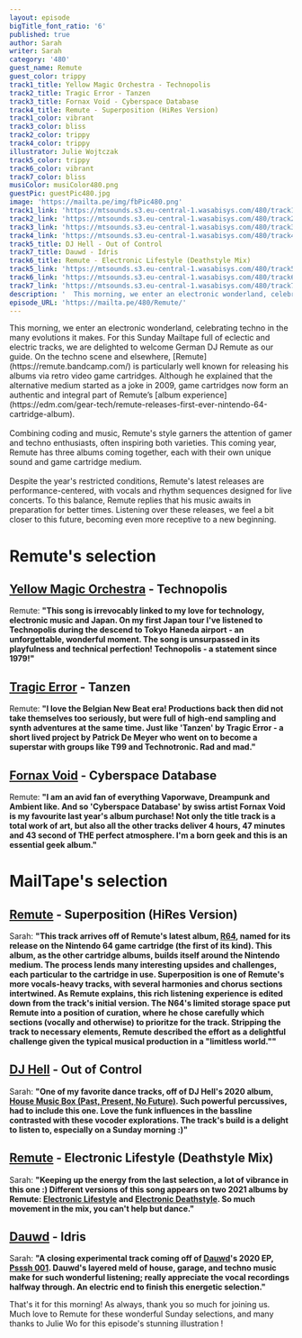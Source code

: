```yaml
---
layout: episode
bigTitle_font_ratio: '6'
published: true
author: Sarah
writer: Sarah
category: '480'
guest_name: Remute
guest_color: trippy
track1_title: Yellow Magic Orchestra - Technopolis
track2_title: Tragic Error - Tanzen
track3_title: Fornax Void - Cyberspace Database
track4_title: Remute - Superposition (HiRes Version)
track1_color: vibrant
track3_color: bliss
track2_color: trippy
track4_color: trippy
illustrator: Julie Wojtczak
track5_color: trippy
track6_color: vibrant
track7_color: bliss
musiColor: musiColor480.png
guestPic: guestPic480.jpg
image: 'https://mailta.pe/img/fbPic480.png'
track1_link: 'https://mtsounds.s3.eu-central-1.wasabisys.com/480/track1.mp3'
track2_link: 'https://mtsounds.s3.eu-central-1.wasabisys.com/480/track2.mp3'
track3_link: 'https://mtsounds.s3.eu-central-1.wasabisys.com/480/track3.mp3'
track4_link: 'https://mtsounds.s3.eu-central-1.wasabisys.com/480/track4.mp3'
track5_title: DJ Hell - Out of Control
track7_title: Dauwd - Idris
track6_title: Remute - Electronic Lifestyle (Deathstyle Mix)
track5_link: 'https://mtsounds.s3.eu-central-1.wasabisys.com/480/track5.mp3'
track6_link: 'https://mtsounds.s3.eu-central-1.wasabisys.com/480/track6.mp3'
track7_link: 'https://mtsounds.s3.eu-central-1.wasabisys.com/480/track7.mp3'
description: '  This morning, we enter an electronic wonderland, celebrating techno in the many evolutions it makes. For this Sunday Mailtape full of eclectic and electric tracks, we are delighted to welcome German DJ Remute as our guide. On the techno scene and elsewhere, Remute is particularly well known for releasing his albums via retro video game cartridges. Although he explained that the alternative medium started as a joke in 2009, game cartridges now form an authentic and integral part of Remute’s album experience.'
episode_URL: 'https://mailta.pe/480/Remute/'
---
```

<p id="introduction"> This morning, we enter an electronic wonderland, celebrating techno in the many evolutions it makes. For this Sunday Mailtape full of eclectic and electric tracks, we are delighted to welcome German DJ Remute as our guide. On the techno scene and elsewhere, [Remute](https://remute.bandcamp.com/) is particularly well known for releasing his albums via retro video game cartridges. Although he explained that the alternative medium started as a joke in 2009, game cartridges now form an authentic and integral part of Remute’s [album experience](https://edm.com/gear-tech/remute-releases-first-ever-nintendo-64-cartridge-album). 
<br><br>
Combining coding and music, Remute's style garners the attention of gamer and techno enthusiasts, often inspiring both varieties. This coming year, Remute has three albums coming together, each with their own unique sound and game cartridge medium.
<br><br>
Despite the year's restricted conditions, Remute's latest releases are performance-centered, with vocals and rhythm sequences designed for live concerts. To this balance, Remute replies that his music awaits in preparation for better times. Listening over these releases, we feel a bit closer to this future, becoming even more receptive to a new beginning. 
</p>

# Remute's selection

## [Yellow Magic Orchestra](https://www.discogs.com/artist/22061-Yellow-Magic-Orchestra) - Technopolis
Remute: **"**This song is irrevocably linked to my love for technology, electronic music and Japan.
On my first Japan tour I've listened to Technopolis during the descend to Tokyo Haneda airport - an unforgettable, wonderful moment.
The song is unsurpassed in its playfulness and technical perfection!
Technopolis - a statement since 1979!**"**

## [Tragic Error](https://www.discogs.com/artist/7542-Tragic-Error) - Tanzen
Remute: **"**I love the Belgian New Beat era!
Productions back then did not take themselves too seriously, but were full of high-end sampling and synth adventures at the same time.
Just like 'Tanzen' by Tragic Error - a short lived project by Patrick De Meyer who went on to become a superstar with groups like T99 and Technotronic.
Rad and mad.**"**

## [Fornax Void](https://fornaxvoid.bandcamp.com/album/cyberspace-database) - Cyberspace Database
Remute: **"**I am an avid fan of everything Vaporwave, Dreampunk and Ambient like.
And so 'Cyberspace Database' by swiss artist Fornax Void is my favourite last year's album purchase!
Not only the title track is a total work of art, but also all the other tracks deliver 4 hours, 47 minutes and 43 second of THE perfect atmosphere.
I'm a born geek and this is an essential geek album.**"**

# MailTape's selection

## [Remute](https://remute.bandcamp.com/album/r64) - Superposition (HiRes Version)
Sarah: **"**This track arrives off of Remute's latest album, [R64](https://remute.bandcamp.com/album/r64), named for its release on the Nintendo 64 game cartridge (the first of its kind). This album, as the other cartridge albums, builds itself around the Nintendo medium. The process lends many interesting upsides and challenges, each particular to the cartridge in use. Superposition is one of Remute's more vocals-heavy tracks, with several harmonies and chorus sections intertwined. As Remute explains, this rich listening experience is edited down from the track's initial version. The N64's limited storage space put Remute into a position of curation, where he chose carefully which sections (vocally and otherwise) to prioritze for the track. Stripping the track to necessary elements, Remute described the effort as a delightful challenge given the typical musical production in a "limitless world."**"**

## [DJ Hell](https://www.instagram.com/djhellofficial/?hl=en) - Out of Control
Sarah: **"**One of my favorite dance tracks, off of DJ Hell's 2020 album, [House Music Box (Past, Present, No Future)](https://thedjhellexperience.bandcamp.com/album/house-music-box-past-present-no-future). Such powerful percussives, had to include this one. Love the funk influences in the bassline contrasted with these vocoder explorations. The track's build is a delight to listen to, especially on a Sunday morning :)**"**

## [Remute](https://remute.bandcamp.com/) - Electronic Lifestyle (Deathstyle Mix) 
Sarah: **"**Keeping up the energy from the last selection, a lot of vibrance in this one :) Different versions of this song appears on two 2021 albums by Remute: [Electronic Lifestyle](https://remute.bandcamp.com/album/electronic-lifestyle) and [Electronic Deathstyle](https://remute.bandcamp.com/album/electronic-deathstyle). So much movement in the mix, you can't help but dance.**"**

## [Dauwd](https://psssh.bandcamp.com/) - Idris
Sarah: **"**A closing experimental track coming off of [Dauwd](https://psssh.bandcamp.com/)'s 2020 EP, [Psssh 001](https://psssh.bandcamp.com/album/psssh-001). Dauwd's layered meld of house, garage, and techno music make for such wonderful listening; really appreciate the vocal recordings halfway through. An electric end to finish this energetic selection.**"**

<p id="outroduction">That's it for this morning! As always, thank you so much for joining us. Much love to Remute for these wonderful Sunday selections, and many thanks to Julie Wo for this episode's stunning illustration !</p>
